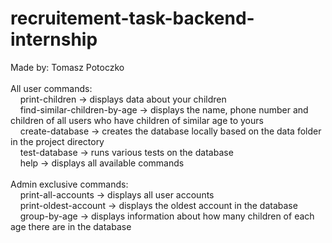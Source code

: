 # recruitement-task-backend-internship

Made by: Tomasz Potoczko  
  <br>
All user commands:  
  &nbsp;&nbsp;&nbsp;&nbsp;print-children                  -> displays data about your children  
  &nbsp;&nbsp;&nbsp;&nbsp;find-similar-children-by-age    -> displays the name, phone number and children of all users who have children of similar age to yours  
  &nbsp;&nbsp;&nbsp;&nbsp;create-database                 -> creates the database locally based on the data folder in the project directory  
  &nbsp;&nbsp;&nbsp;&nbsp;test-database                   -> runs various tests on the database  
  &nbsp;&nbsp;&nbsp;&nbsp;help                            -> displays all available commands  
  <br>
Admin exclusive commands:  
  &nbsp;&nbsp;&nbsp;&nbsp;print-all-accounts              -> displays all user accounts  
  &nbsp;&nbsp;&nbsp;&nbsp;print-oldest-account            -> displays the oldest account in the database  
  &nbsp;&nbsp;&nbsp;&nbsp;group-by-age                    -> displays information about how many children of each age there are in the database  
